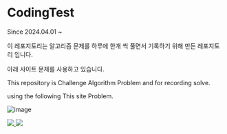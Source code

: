 # CodingTest
Since 2024.04.01 ~

이 레포지토리는 알고리즘 문제를 하루에 한개 씩 풀면서 기록하기 위해 만든 레포지토리 입니다.

아래 사이트 문제를 사용하고 있습니다.

This repository is Challenge Algorithm Problem and for recording solve.

using the following This site Problem.

![image](https://github.com/JH-Ko76/CodingTest/assets/72744580/74ecbcce-5cf0-4dc0-b757-9ddb910ced88)



<a href="[https://www.acmicpc.net](https://www.acmicpc.net/problemset)"><img src="[(https://github.com/JH-Ko76/CodingTest/assets/72744580/40fe4e95-6b1e-4634-b25f-f454f92fe9a4](https://github.com/JH-Ko76/CodingTest/assets/72744580/df9890ca-e4f9-4ce4-8f6f-67304afe224d)"/> </a>
<a href="https://programmers.co.kr"><img src="[(https://github.com/JH-Ko76/CodingTest/assets/72744580/40fe4e95-6b1e-4634-b25f-f454f92fe9a4](https://github.com/JH-Ko76/CodingTest/assets/72744580/a28ac656-f643-4f87-9940-a1f66d89e194)"/> </a>

